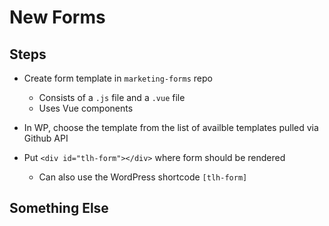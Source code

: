 # New Forms

## Steps

- Create form template in `marketing-forms` repo

  - Consists of a `.js` file and a `.vue` file
  - Uses Vue components

- In WP, choose the template from the list of availble templates pulled via Github API

- Put `<div id="tlh-form"></div>` where form should be rendered
  - Can also use the WordPress shortcode `[tlh-form]`

## Something Else
